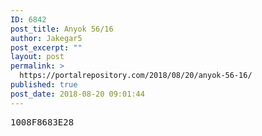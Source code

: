 ```yaml
---
ID: 6842
post_title: Anyok 56/16
author: Jakegar5
post_excerpt: ""
layout: post
permalink: >
  https://portalrepository.com/2018/08/20/anyok-56-16/
published: true
post_date: 2018-08-20 09:01:44
---
```

<pre>1008F8683E28</pre>